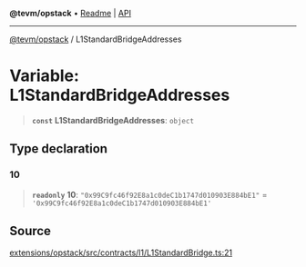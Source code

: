 **@tevm/opstack** • [Readme](../README.md) \| [API](../globals.md)

***

[@tevm/opstack](../README.md) / L1StandardBridgeAddresses

# Variable: L1StandardBridgeAddresses

> **`const`** **L1StandardBridgeAddresses**: `object`

## Type declaration

### 10

> **`readonly`** **10**: `"0x99C9fc46f92E8a1c0deC1b1747d010903E884bE1"` = `'0x99C9fc46f92E8a1c0deC1b1747d010903E884bE1'`

## Source

[extensions/opstack/src/contracts/l1/L1StandardBridge.ts:21](https://github.com/evmts/tevm-monorepo/blob/main/extensions/opstack/src/contracts/l1/L1StandardBridge.ts#L21)

